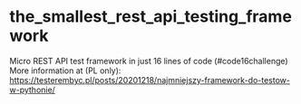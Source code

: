# the_smallest_rest_api_testing_framework
Micro REST API test framework in just 16 lines of code (#code16challenge)
More information at (PL only): https://testerembyc.pl/posts/20201218/najmniejszy-framework-do-testow-w-pythonie/ 
